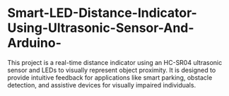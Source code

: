 # Smart-LED-Distance-Indicator-Using-Ultrasonic-Sensor-And-Arduino-
This project is a real-time distance indicator using an HC-SR04 ultrasonic sensor and LEDs to visually represent object proximity. It is designed to provide intuitive feedback for applications like smart parking, obstacle detection, and assistive devices for visually impaired individuals.
